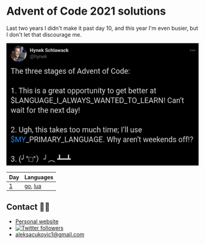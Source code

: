 # Advent of Code 2021 solutions

Last two years I didn't make it past day 10, and this year I'm even busier, but
I don't let that discourage me.

![aoc stages](https://raw.githubusercontent.com/aleksacu/advent-of-code-2020/main/aoc-stages.png)

| Day                                      | Languages                                  |
| ---------------------------------------- | ------------------------------------------ |
| [1](https://adventofcode.com/2021/day/1) | [go](day01/main.go), [lua](day01/main.lua) |

## Contact 🙋‍♂️

- [Personal website](https://aleksac.me)
- <a target="_blank" href="http://twitter.com/aleksa_c_"><img alt='Twitter followers' src="https://img.shields.io/twitter/follow/aleksa_c_.svg?style=social"></a>
- aleksacukovic1@gmail.com
